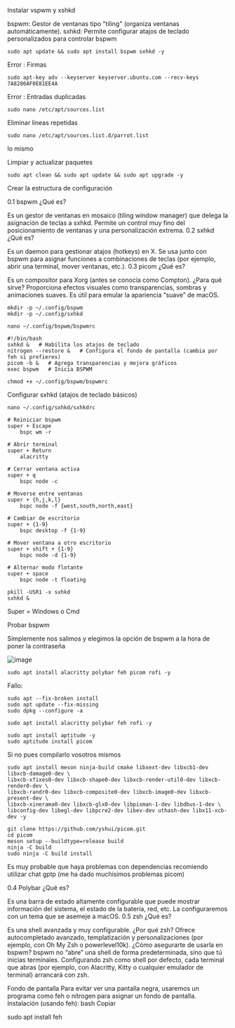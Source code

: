 Instalar vspwm y xshkd

bspwm: Gestor de ventanas tipo "tiling" (organiza ventanas automáticamente).
sxhkd: Permite configurar atajos de teclado personalizados para controlar bspwm

```
sudo apt update && sudo apt install bspwm sxhkd -y
```

Error : Firmas

```
sudo apt-key adv --keyserver keyserver.ubuntu.com --recv-keys 7A8286AF0E81EE4A
```

Error : Entradas duplicadas

```
sudo nano /etc/apt/sources.list
```

Eliminar lineas repetidas

```
sudo nano /etc/apt/sources.list.d/parrot.list
```

lo mismo

Limpiar y actualizar paquetes 

```
sudo apt clean && sudo apt update && sudo apt upgrade -y
```

Crear la estructura de configuración

0.1 bspwm
¿Qué es?

Es un gestor de ventanas en mosaico (tiling window manager) que delega la asignación de teclas a sxhkd.
Permite un control muy fino del posicionamiento de ventanas y una personalización extrema.
0.2 sxhkd
¿Qué es?

Es un daemon para gestionar atajos (hotkeys) en X.
Se usa junto con bspwm para asignar funciones a combinaciones de teclas (por ejemplo, abrir una terminal, mover ventanas, etc.).
0.3 picom
¿Qué es?

Es un compositor para Xorg (antes se conocía como Compton).
¿Para qué sirve?
Proporciona efectos visuales como transparencias, sombras y animaciones suaves.
Es útil para emular la apariencia “suave” de macOS.


```
mkdir -p ~/.config/bspwm
mkdir -p ~/.config/sxhkd
```

```
nano ~/.config/bspwm/bspwmrc
```
```
#!/bin/bash
sxhkd &   # Habilita los atajos de teclado
nitrogen --restore &   # Configura el fondo de pantalla (cambia por feh si prefieres)
picom -b &   # Agrega transparencias y mejora gráficos
exec bspwm   # Inicia BSPWM
```

```
chmod +x ~/.config/bspwm/bspwmrc
```
Configurar sxhkd (atajos de teclado básicos)

```
nano ~/.config/sxhkd/sxhkdrc
```
```
# Reiniciar bspwm
super + Escape
    bspc wm -r

# Abrir terminal
super + Return
    alacritty

# Cerrar ventana activa
super + q
    bspc node -c

# Moverse entre ventanas
super + {h,j,k,l}
    bspc node -f {west,south,north,east}

# Cambiar de escritorio
super + {1-9}
    bspc desktop -f {1-9}

# Mover ventana a otro escritorio
super + shift + {1-9}
    bspc node -d {1-9}

# Alternar modo flotante
super + space
    bspc node -t floating
```

```
pkill -USR1 -x sxhkd
sxhkd &
```

Super = Windows o Cmd

Probar bspwm

Simplemente nos salimos y elegimos la opción de bspwm a la hora de poner la contraseña

![image](https://github.com/user-attachments/assets/05efc0cc-6562-4604-9164-8af303dbd396)

```
sudo apt install alacritty polybar feh picom rofi -y
```

Fallo:

```
sudo apt --fix-broken install
sudo apt update --fix-missing
sudo dpkg --configure -a
```

```
sudo apt install alacritty polybar feh rofi -y
```

```
sudo apt install aptitude -y
sudo aptitude install picom
```

Si no pues compilarlo vosotros mismos

```
sudo apt install meson ninja-build cmake libxext-dev libxcb1-dev libxcb-damage0-dev \
libxcb-xfixes0-dev libxcb-shape0-dev libxcb-render-util0-dev libxcb-render0-dev \
libxcb-randr0-dev libxcb-composite0-dev libxcb-image0-dev libxcb-present-dev \
libxcb-xinerama0-dev libxcb-glx0-dev libpixman-1-dev libdbus-1-dev \
libconfig-dev libegl-dev libpcre2-dev libev-dev uthash-dev libx11-xcb-dev -y
```

```
git clone https://github.com/yshui/picom.git
cd picom
meson setup --buildtype=release build
ninja -C build
sudo ninja -C build install
```

Es muy probable que haya problemas con dependencias recomiendo utilizar chat gptp (me ha dado muchisimos problemas picom)

0.4 Polybar
¿Qué es?

Es una barra de estado altamente configurable que puede mostrar información del sistema, el estado de la batería, red, etc.
La configuraremos con un tema que se asemeje a macOS.
0.5 zsh
¿Qué es?

Es una shell avanzada y muy configurable.
¿Por qué zsh?
Ofrece autocompletado avanzado, templatización y personalizaciones (por ejemplo, con Oh My Zsh o powerlevel10k).
¿Cómo asegurarte de usarla en bspwm?
bspwm no “abre” una shell de forma predeterminada, sino que tú inicias terminales. Configurando zsh como shell por defecto, cada terminal que abras (por ejemplo, con Alacritty, Kitty o cualquier emulador de terminal) arrancará con zsh.

Fondo de pantalla
Para evitar ver una pantalla negra, usaremos un programa como feh o nitrogen para asignar un fondo de pantalla.
Instalación (usando feh):
bash
Copiar

sudo apt install feh






